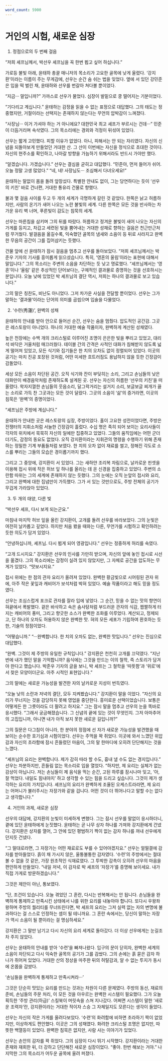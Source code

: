 ```yaml
---
word_count: 5900
---
```


# 거인의 시험, 새로운 심장

1. 정점으로의 두 번째 걸음

“저희 셰프님께서, 박선우 셰프님을 꼭 한번 뵙고 싶어 하십니다.”

가로등 불빛 아래, 윤태하 총괄 매니저의 목소리가 고요한 골목에 낮게 울렸다. ‘강지환’이라는 이름이 주는 무게감에, 선우는 순간 숨 쉬는 법을 잊었다. 옆에 서 있던 강민준은 입을 떡 벌린 채, 윤태하와 선우를 번갈아 쳐다볼 뿐이었다.

“지금··· 말입니까?” 가까스로 선우가 물었다. 심장이 발밑으로 쿵 떨어지는 기분이었다.

“기다리고 계십니다.” 윤태하는 감정을 읽을 수 없는 표정으로 대답했다. 그의 태도는 정중했지만, 거절이라는 선택지는 존재하지 않는다는 무언의 압박감이 느껴졌다.

“사장님··· 이거 가셔야 하는 거 아니에요? 대한민국 최고 셰프가 부르시는 건데···” 민준이 더듬거리며 속삭였다. 그의 목소리에는 경외와 걱정이 뒤섞여 있었다.

선우는 짧게 고민했다. 피할 이유가 없었다. 아니, 피해서는 안 되는 자리였다. 자신의 신념을 되돌아보게 만들었던 거대한 산. 그 산이 이번에는 자신을 정식으로 초대한 것이다. 자신의 현주소를 확인하고, 나아갈 방향을 가늠하기 위해서라도 반드시 가야만 했다.

“알겠습니다. 가겠습니다.” 선우는 결심을 굳히고 대답했다. “민준아, 먼저 들어가 쉬어. 오늘 정말 고생 많았다.” “네, 네! 사장님도··· 조심해서 다녀오세요!”

윤태하는 말없이 몸을 돌려 앞장섰다. 특별한 안내도 없이, 그는 당연하다는 듯이 ‘선우의 키친’ 바로 건너편, 거대한 통유리 건물로 향했다.

불과 몇 걸음 사이를 두고 두 개의 세계가 극명하게 갈린 것 같았다. 한쪽은 낡고 허름하지만, 사람의 온기가 새어 나오는 노란 불빛의 세계. 다른 한쪽은 모든 것을 반사하는 차가운 유리 벽 너머, 푸른빛이 감도는 침묵의 세계.

선우는 마른침을 삼키며 그의 뒤를 따랐다. 허름하고 정겨운 불빛이 새어 나오는 자신의 가게를 등지고, 차갑고 세련된 빛을 뿜어내는 거대한 성채로 향하는 걸음은 천근만근처럼 무거웠다. 발걸음을 옮길수록, 익숙했던 골목의 냄새와 소음이 등 뒤로 사라지고 완벽한 무음의 공간이 그를 집어삼키는 듯했다.

건물 앞에 선 윤태하가 잠시 걸음을 멈추고 선우를 돌아보았다. “저희 셰프님께서는 박준우 기자의 기사를 흥미롭게 읽으셨습니다. 특히, ‘영혼의 울림’이라는 표현에 대해서 말입니다.” 그의 목소리는 주변의 소음을 차단하는 듯 낮고 명료했다. “셰프님께서는 ‘영혼’이나 ‘울림’ 같은 추상적인 단어보다는, 구체적인 결과물로 증명하는 것을 선호하시는 분입니다. 오늘 낮에 있었던 박 셰프님의 결단 역시, 저희는 하나의 결과물로 보고 있습니다.”

그의 말은 칭찬도, 비난도 아니었다. 그저 차가운 사실을 전달할 뿐이었다. 선우는 그가 말하는 ‘결과물’이라는 단어의 의미를 곱씹으며 입술을 다물었다.

2. ‘수련(秀蓮)’, 완벽의 성채

윤태하의 안내를 받아 안으로 들어선 순간, 선우는 숨을 멈췄다. 압도적인 공간감. 그곳은 레스토랑이 아니었다. 하나의 거대한 예술 작품이자, 완벽하게 계산된 성채였다.

높은 천장에는 수백 개의 크리스털로 이루어진 조명이 은은한 빛을 뿌리고 있었고, 대리석 바닥은 거울처럼 매끄러웠다. 테이블 간의 간격은 사적인 대화가 침해받지 않도록 넓게 떨어져 있었고, 모든 식기와 집기들은 한 치의 오차도 없이 정렬되어 있었다. 이곳의 공기는 마치 진공 포장된 것처럼, 어떤 미세한 흐트러짐도 용납하지 않을 듯한 긴장감이 감돌았다.

세상 모든 소음이 차단된 공간. 오직 식기와 잔이 부딪히는 소리, 그리고 손님들의 낮은 대화만이 배경음악처럼 존재하도록 설계된 곳. 선우는 자신의 허름한 ‘선우의 키친’을 떠올렸다. 왁자지껄한 손님들의 웃음소리, 달그락거리는 설거지 소리, 보글보글 찌개가 끓는 소리로 가득 찬 그곳과는 모든 것이 달랐다. 그곳의 소음이 ‘삶’의 증거라면, 이곳의 침묵은 ‘완벽’의 증명이었다.

“셰프님은 주방에 계십니다.”

윤태하가 안내한 곳은 레스토랑의 심장, 주방이었다. 홀이 고요한 성전이었다면, 주방은 전쟁터의 지휘소처럼 서늘한 긴장감이 흘렀다. 수십 명은 족히 되어 보이는 요리사들이 각자의 위치에서 묵묵히 자신의 일에만 집중하고 있었다. 그들의 움직임에는 어떤 군더더기도, 감정의 동요도 없었다. 오직 강지환이라는 지휘관의 명령을 수행하기 위해 존재하는 정밀한 기계 부품들처럼 보였다. 한 치의 오차 없이 재료를 썰고, 정해진 각도로 소스를 뿌리는 그들의 모습은 경이롭기까지 했다.

그리고 그 중앙에, 강지환이 서 있었다. 그는 새하얀 조리복 차림으로, 날카로운 핀셋을 이용해 접시 위에 작은 허브 잎 하나를 올리는 데 온 신경을 집중하고 있었다. 주변의 소란함 따위는 그의 세계에 존재하지 않는 듯했다. 그의 눈에는 오직 눈앞의 접시와 요리, 그리고 완벽에 대한 집념만이 가득했다. 그가 서 있는 것만으로도, 주방 전체의 공기가 무겁게 가라앉아 있었다.

3. 두 개의 태양, 다른 빛

“박선우 셰프, 다시 보게 되는군요.”

마침내 마지막 허브 잎을 올린 강지환이, 고개를 돌려 선우를 바라보았다. 그의 눈빛은 여전히 날카롭고 깊었다. 하지만 처음 봤을 때와는 다른, 무언가를 시험하고 확인하려는 듯한 의도가 담겨 있었다.

“안녕하십니까, 셰프님. 다시 뵙게 되어 영광입니다.” 선우는 정중하게 허리를 숙였다.

“고개 드시지요.” 강지환은 선우의 인사를 가만히 받으며, 자신의 앞에 놓인 접시로 시선을 옮겼다. 그의 목소리에는 감정이 실려 있지 않았지만, 그 자체로 공간을 압도하는 무게가 있었다. “맛보시지요.”

접시 위에는 한 점의 관자 요리가 올려져 있었다. 완벽한 황금빛으로 시어링된 관자 위에, 아주 작은 꽃잎과 캐비어가 보석처럼 박혀 있었다. 예술 작품이라고 해도 믿을 정도였다.

선우는 조심스럽게 포크로 관자를 잘라 입에 넣었다. 그 순간, 믿을 수 없는 맛의 향연이 혀끝에서 폭발했다. 겉은 바삭하고 속은 솜사탕처럼 부드러운 관자의 식감, 짭짤하게 터지는 캐비어의 풍미, 그리고 향긋한 소스가 완벽한 조화를 이루었다. 계산되고, 정제되고, 단 하나의 오차도 허용하지 않은 완벽한 맛. 혀의 모든 세포가 기립하여 환호하는 듯한, 기술의 정점이었다.

“어떻습니까.” “···완벽합니다. 한 치의 오차도 없는, 완벽한 맛입니다.” 선우는 진심으로 대답했다.

“완벽. 그것이 제 주방의 유일한 규칙입니다.” 강지환은 천천히 고개를 끄덕였다. “지난번에 내가 했던 말을 기억합니까? 음식에는 그것을 만드는 이의 철학, 즉 스토리가 담겨야 한다고 했습니다. 박준우 기자의 글을 보니, 박 셰프는 그 철학을 ‘따뜻함’과 ‘위로’에서 찾은 모양이더군요. 아주 시적인 표현입니다.”

그의 말에는 새로운 가능성을 발견한 자의 날카로운 지성이 번득였다.

“오늘 낮의 소란과 저녁의 결단, 모두 지켜봤습니다.” 강지환이 말을 이었다. “자신의 요리가 무너지는 것을 감당하지 못해 영업을 중단한다. 흥미로운 선택이었습니다. 보통은 어떻게든 한 그릇이라도 더 팔려고 하지요.” 그는 잠시 말을 멈추고 선우의 눈을 똑바로 응시했다. “그래서 궁금해졌습니다. 그 신념의 끝에 있는 것이 무엇인지. 그저 아마추어의 고집입니까, 아니면 내가 아직 보지 못한 새로운 길입니까?”

그의 질문은 다그침이 아니라, 한 분야의 정점에 선 자가 새로운 가능성을 발견했을 때 보이는 순수한 호기심과 시험이었다. 선우는 주먹을 꽉 쥐었다. 이곳에 와서 느꼈던 위압감과 자신의 초라함에 잠시 흔들렸던 마음이, 그의 말 한마디에 오히려 단단해지는 것을 느꼈다.

“셰프님의 요리는 완벽합니다. 제가 감히 따라 할 수도, 흉내 낼 수도 없는 경지입니다.” 선우는 차분하지만, 흔들림 없는 목소리로 입을 열었다. “하지만, 제 요리는 실체가 없는 감상이 아닙니다. 저는 손님들이 제 음식을 먹는 순간, 고된 하루를 잠시나마 잊고, ‘아, 잘 먹었다. 내일도 힘내야지’ 하고 생각할 수 있는 힘을 드리고 싶습니다. 그것이 제가 생각하는 요리의 가치입니다. 셰프님의 요리가 완벽하게 조율된 오케스트라라면, 제 요리는 어머니가 불러주시는 자장가와 같을 겁니다. 어떤 것이 더 뛰어나다고 말할 수는 없다고 생각합니다.”

4. 거인의 과제, 새로운 심장

선우의 대답에, 강지환의 눈빛이 미세하게 변했다. 그는 잠시 선우를 말없이 응시하더니, 곁에 있던 윤태하에게 눈짓했다. 윤태하는 곧 나무 상자 하나를 가져와 강지환에게 건넸다. 강지환은 상자를 열어, 그 안에 있던 평범하기 짝이 없는 감자 하나를 꺼내 선우에게 던지듯 건넸다.

“그 말대로라면, 그 자장가는 어떤 재료로도 부를 수 있어야겠지요.” 선우는 얼떨결에 감자를 받아들었다. 흙이 채 가시지 않은, 울퉁불퉁한 감자였다. ‘수련’의 주방에서는 절대 볼 수 없을 것 같은, 가장 원초적인 식재료였다. 그 투박한 감촉이 오히려 선우의 마음을 편안하게 만들었다. “내일 저녁, 이 감자로 박 셰프의 ‘자장가’를 증명해 보이세요. 내가 직접 가게로 방문하겠습니다.”

그것은 제안이 아닌, 통보였다.

“단, 조건이 있습니다. 오늘 겪었던 그 혼란, 다시는 반복해서는 안 됩니다. 손님들을 완벽하게 통제하고 만족시킨 상태에서 나를 위한 요리를 내놓아야 합니다. 또다시 우왕좌왕하며 주방의 퀄리티를 무너뜨린다면, 박 셰프의 요리는 그저 실력 없는 자의 변명에 불과하다는 걸 스스로 인정하는 셈이 될 테니까요. 그 혼란 속에서는, 당신이 말하는 자장가 역시 소음이 될 뿐이라는 걸 명심하세요.”

강지환은 그 말만 남기고 다시 자신의 요리 세계로 돌아갔다. 더 이상 선우에게는 눈길조차 주지 않았다.

선우는 윤태하의 안내를 받아 ‘수련’을 빠져나왔다. 입구의 문이 닫히자, 완벽한 세계의 소음이 차단되고 다시 익숙한 골목의 공기가 그를 감쌌다. 그의 손에는 흙 묻은 감자 하나가 쥐어져 있었다. 거대한 산의 정상을 마주한 뒤의 허탈감과, 알 수 없는 투지가 동시에 온몸을 감쌌다.

‘손님들을 완벽하게 통제하고 만족시켜라···’

그것은 단순히 맛있는 요리를 만드는 것과는 차원이 다른 문제였다. 주방의 동선, 재료의 준비, 손님들의 주문 처리, 이 모든 것을 아우르는 완벽한 시스템이 필요했다. 그가 오늘 획득한 ‘주방 관리(하급)’ 스킬북이 머릿속을 스쳐 지나갔다. 어쩌면 시스템이 말한 ‘새로운 조력자’란, 강지환이라는 거대한 적이자 스승 그 자체일지도 모른다는 생각이 들었다.

선우는 자신의 작은 가게를 올려다보았다. ‘수련’의 화려함에 비하면 초라하기 짝이 없었지만, 이상하게도 편안했다. 이곳은 그의 성채였다. 화려한 크리스털 조명은 없지만, 따뜻한 백열등이 있었다. 완벽한 침묵은 없지만, 사람 사는 이야기가 있었다.

선우는 손안의 감자를 꽉 쥐었다. 그의 심장이 다시 뛰기 시작했다. 강지환이라는 거대한 존재와 재회한 뒤, 더 강하고 단단해진 새로운 심장이었다. “좋아. 한번 해보는 거야.” 나지막한 그의 목소리가 어두운 골목에 울려 퍼졌다.
